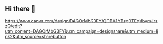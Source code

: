 ## Hi there 👋

<!--
**kakau-hub/kakau-hub** is a ✨ _special_ ✨ repository because its `README.md` (this file) appears on your GitHub profile.

Here are some ideas to get you started:

- 🔭 I’m currently working on ...
- 🌱 I’m currently learning ...
- 👯 I’m looking to collaborate on ...
- 🤔 I’m looking for help with ...
- 💬 Ask me about ...
- 📫 How to reach me: ...
- 😄 Pronouns: ...
- ⚡ Fun fact: ...
-->
https://www.canva.com/design/DAGOrMbG3FY/QCBX4YBsg0TEqNbymJrszQ/edit?utm_content=DAGOrMbG3FY&utm_campaign=designshare&utm_medium=link2&utm_source=sharebutton
